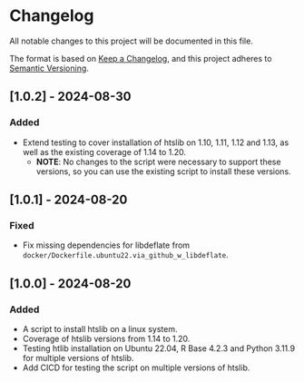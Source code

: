 # Changelog
All notable changes to this project will be documented in this file.

The format is based on [Keep a Changelog](https://keepachangelog.com/en/1.0.0/),
and this project adheres to [Semantic Versioning](https://semver.org/spec/v2.0.0.html).


## [1.0.2] - 2024-08-30
### Added
- Extend testing to cover installation of htslib on 1.10, 1.11, 1.12 and 1.13,
  as well as the existing coverage of 1.14 to 1.20.
    - **NOTE**: No changes to the script were necessary to support these versions, so you can
      use the existing script to install these versions.


## [1.0.1] - 2024-08-20
### Fixed
- Fix missing dependencies for libdeflate from `docker/Dockerfile.ubuntu22.via_github_w_libdeflate`.

## [1.0.0] - 2024-08-20
### Added
- A script to install htslib on a linux system.
- Coverage of htslib versions from 1.14 to 1.20.
- Testing htlib installation on Ubuntu 22.04, R Base 4.2.3 and Python 3.11.9 for multiple versions of htslib.
- Add CICD for testing the script on multiple versions of htslib.